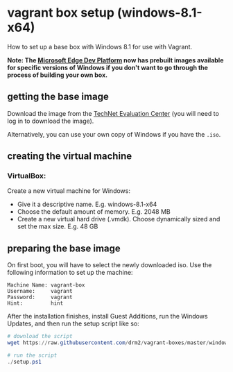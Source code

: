 # vagrant box setup (windows-8.1-x64)

How to set up a base box with Windows 8.1 for use with Vagrant.

**Note: The [Microsoft Edge Dev Platform](https://developer.microsoft.com/en-us/microsoft-edge/tools/vms/) now has prebuilt images available for specific versions of Windows if you don't want to go through the process of building your own box.**


## getting the base image

Download the image from the [TechNet Evaluation Center](https://www.microsoft.com/en-us/evalcenter/evaluate-windows-8-1-enterprise) (you will need to log in to download the image).

Alternatively, you can use your own copy of Windows if you have the `.iso`.


## creating the virtual machine

### VirtualBox:

Create a new virtual machine for Windows:

- Give it a descriptive name. E.g. windows-8.1-x64
- Choose the default amount of memory. E.g. 2048 MB
- Create a new virtual hard drive (.vmdk). Choose dynamically sized and set the max size. E.g. 48 GB


## preparing the base image

On first boot, you will have to select the newly downloaded iso. Use the following information to set up the machine:

```
Machine Name: vagrant-box
Username:     vagrant
Password:     vagrant
Hint:         hint
```

After the installation finishes, install Guest Additions, run the Windows Updates, and then run the setup script like so:

```powershell
# download the script
wget https://raw.githubusercontent.com/drm2/vagrant-boxes/master/windows/8.1/setup.ps1

# run the script
./setup.ps1
```
